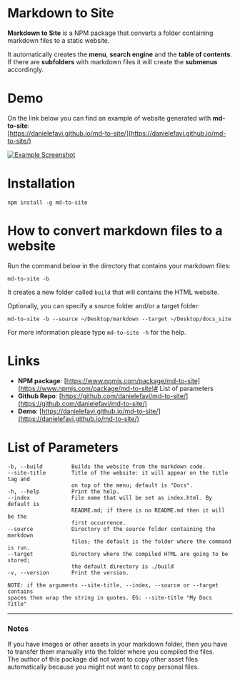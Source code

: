 Markdown to Site
================

**Markdown to Site** is a NPM package that converts a folder containing markdown files to a static website.

It automatically creates the **menu**, **search engine** and the **table of contents**. If there are **subfolders** with markdown files it will create the **submenus** accordingly.

# Demo

On the link below you can find an example of website generated with **md-to-site**:  
[https://danielefavi.github.io/md-to-site/](https://danielefavi.github.io/md-to-site/)

[![Example Screenshot](https://danielefavi.github.io/md-to-site/images/md-to-site_screenshot_example.png)](https://danielefavi.github.io/md-to-site/)

# Installation

```
npm install -g md-to-site
```

# How to convert markdown files to a website

Run the command below in the directory that contains your markdown files:

```
md-to-site -b
```

It creates a new folder called `build` that will contains the HTML website.

Optionally, you can specify a source folder and/or a target folder:

```
md-to-site -b --source ~/Desktop/markdown --target ~/Desktop/docs_site
```

For more information please type `md-to-site -h` for the help.

# Links

- **NPM package**: [https://www.npmjs.com/package/md-to-site](https://www.npmjs.com/package/md-to-site)# List of parameters
- **Github Repo**: [https://github.com/danielefavi/md-to-site/](https://github.com/danielefavi/md-to-site/)
- **Demo**: [https://danielefavi.github.io/md-to-site/](https://danielefavi.github.io/md-to-site/)

# List of Parameters

```
-b, --build         Builds the website from the markdown code.
--site-title        Title of the website: it will appear on the title tag and
                    on top of the menu; default is "Docs".
-h, --help          Print the help.
--index             File name that will be set as index.html. By default is
                    README.md; if there is no README.md then it will be the
                    first occurrence.
--source            Directory of the source folder containing the markdown
                    files; the default is the folder where the command is run.
--target            Directory where the compiled HTML are going to be stored;
                    the default directory is ./build
-v, --version       Print the version.

NOTE: if the arguments --site-title, --index, --source or --target contains
spaces then wrap the string in quotes. EG: --site-title "My Docs Title"
```

---

### Notes

If you have images or other assets in your markdown folder, then you have to transfer them manually into the folder where you compiled the files.  
The author of this package did not want to copy other asset files automatically because you might not want to copy personal files.
